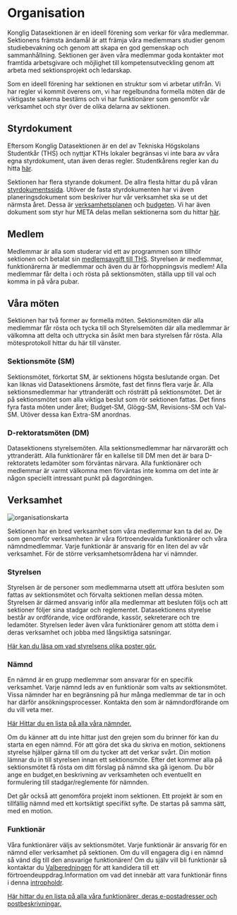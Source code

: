 # Organisation

Konglig Datasektionen är en ideell förening som verkar för våra
medlemmar. Sektionens främsta ändamål är att främja våra medlemmars studier genom studiebevakning och genom att skapa en god gemenskap och sammanhållning. Sektionen ger även våra medlemmar goda kontakter mot framtida arbetsgivare och möjlighet till kompetensutveckling genom att arbeta med sektionsprojekt och ledarskap.

Som en ideell förening har sektionen en struktur som vi arbetar utifrån. Vi har regler vi kommit överens om, vi har regelbundna formella möten där de viktigaste sakerna bestäms och vi har funktionärer som genomför vår verksamhet och styr över de olika delarna av sektionen.

## Styrdokument
Eftersom Konglig Datasektionen är en del av Tekniska Högskolans Studentkår (THS) och nyttjar KTHs lokaler begränsas vi inte bara av våra egna styrdokument, utan även deras regler. Studentkårens regler kan du hitta [här](http://ths.kth.se/about-ths/ths-central/policy-documents-and-meeting-protocols).

Sektionen har flera styrande dokument. De allra flesta hittar du på våran [styrdokumentssida](styrdokument.datasektionen.se). Utöver de fasta styrdokumenten har vi även planeringsdokument som beskriver hur vår verksamhet ska se ut det närmsta året. Dessa är [verksamhetsplanen](/organisation/verksamhetsplan) och [budgeten](/organisation/budget). Vi har även dokument som styr hur META delas mellan sektionerna som du hittar [här](http://static.datasektionen.se/organisation/samboendeavtal2017.pdf).


## Medlem
Medlemmar är alla som studerar vid ett av programmen som tillhör sektionen och betalat sin [medlemsavgift till THS](http://ths.kth.se/membership). Styrelsen är medlemmar,
funktionärerna är medlemmar och även du är förhoppningsvis medlem! Alla
medlemmar får delta i och rösta på sektionsmöten, ställa upp till val och komma in på våra pubar.

## Våra möten
Sektionen har två former av formella möten. Sektionsmöten där alla medlemmar får rösta och tycka till och Styrelsemöten där alla medlemmar är välkomna att delta och uttrycka sin åsikt men bara styrelsen får rösta. Alla mötesprotokoll hittar du här till vänster.

### Sektionsmöte (SM)
Sektionsmötet, förkortat SM, är sektionens högsta beslutande organ. Det kan
liknas vid Datasektionens årsmöte, fast det finns flera varje år. Alla
sektionsmedlemmar har yttranderätt och rösträtt på sektionsmötet. Det
är på sektionsmötet som alla viktiga beslut som rör sektionen fattas. Det finns
fyra fasta möten under året; Budget-SM, Glögg-SM, Revisions-SM och
Val-SM. Utöver dessa kan Extra-SM anordnas.

### D-rektoratsmöten (DM)
Datasektionens styrelsemöten. Alla sektionsmedlemmar har närvarorätt och yttranderätt. Alla funktionärer får en kallelse till DM men det är bara D-rektoratets ledamöter som
förväntas närvara. Alla funktionärer och medlemmar är varmt välkomna men
förväntas inte komma om det inte är någon speciellt intressant punkt på
dagordningen.

## Verksamhet
![organisationskarta](https://static.datasektionen.se/organisation/karta-2017-01-31.jpg)


Sektionen har en bred verksamhet som våra medlemmar kan ta del av. De som genomför verksamheten är våra förtroendevalda funktionärer och våra nämndmedlemmar. Varje funktionär är ansvarig för en liten del av vår verksamhet. För de större verksamhetsområdena har vi nämnder.

### Styrelsen

Styrelsen är de personer som medlemmarna utsett att utföra besluten som
fattas av sektionsmötet och förvalta sektionen mellan dessa möten. Styrelsen är därmed ansvarig inför alla medlemmar att besluten följs och att sektioner följer sina stadgar och reglementet. Datasektionens styrelse består av ordförande, vice ordförande, kassör, sekreterare och tre ledamöter.
Styrelsen leder även våra funktionärer genom att stötta dem i deras verksamhet och jobba med långsiktiga satsningar.

[Här kan du läsa om vad styrelsens olika poster gör.](/organisation/sammansattning)

### Nämnd


En nämnd är en grupp medlemmar som ansvarar för en specifik verksamhet. Varje nämnd leds av en funktionär som valts av sektionsmötet. Vissa nämnder har en begränsning på hur många medlemmar de tar in och har därför ansökningsprocesser. Kontakta den som är nämndordförande om du vill veta mer.

[Här Hittar du en lista på alla våra nämnder.](https://datasektionen.se/namnder)


Om du känner att du inte hittar just den grejen som du brinner för kan du starta en egen nämnd. För att göra det ska du skriva en motion, sektionens styrelse hjälper gärna till om du tycker att det verkar svårt. Din motion lämnar du in till styrelsen innan ett sektionsmöte. Efter det kommer alla på sektionsmötet få rösta om ditt förslag på nämnd ska gå igenom. Du bör ange en budget,en beskrivning av verksamheten och eventuellt en formulering till
stadgar/reglemente för nämnden.

Det går också att genomföra projekt inom sektionen. Ett projekt är som
en tillfällig nämnd med ett kortsiktigt specifikt syfte. De startas på samma sätt, med en motion.

### Funktionär

Våra funktionärer väljs av sektionsmötet. Varje funktionär är ansvarig för en
nämnd eller verksamhet på sektionen. Om du vill engagera dig i en nämnd
så vänd dig till den ansvarige funktionären! Om du själv vill bli funktionär så
kontaktar du [Valberedningen](/sektionen/val) för att kandidera till ett
förtroendeuppdrag.Information om vad det innebär att vara funktionär finns i denna
[intropholdr](https://static.datasektionen.se/infphldr2016-12-15.pdf).

[Här hittar du en lista på alla våra funktionärer, deras e-postadresser och postbeskrivningar.](dfunkt.datasektionen.se)
